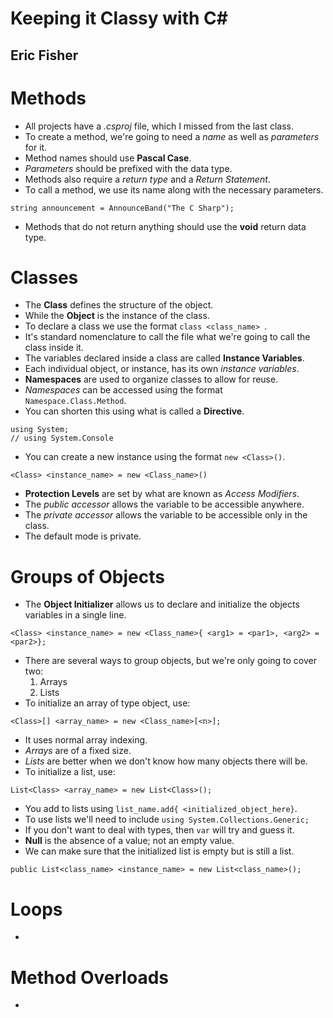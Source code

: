 # Keeping it Classy with C#
## Eric Fisher

# Methods
- All projects have a *.csproj* file, which I missed from the last class.
- To create a method, we're going to need a *name* as well as *parameters* for it.
- Method names should use **Pascal Case**.
- *Parameters* should be prefixed with the data type.
- Methods also require a *return type* and a *Return Statement*.
- To call a method, we use its name along with the necessary parameters.
```
string announcement = AnnounceBand("The C Sharp");
```
- Methods that do not return anything should use the **void** return data type.

# Classes
- The **Class** defines the structure of the object.
- While the **Object** is the instance of the class.
- To declare a class we use the format `class <class_name> `.
- It's standard nomenclature to call the file what we're going to call the class inside it.
- The variables declared inside a class are called **Instance Variables**.
- Each individual object, or instance, has its own *instance variables*.
- **Namespaces** are used to organize classes to allow for reuse.
- *Namespaces* can be accessed using the format `Namespace.Class.Method`.
- You can shorten this using what is called a **Directive**.
```
using System;
// using System.Console
```
- You can create a new instance using the format `new <Class>()`.
```
<Class> <instance_name> = new <Class_name>()
```
- **Protection Levels** are set by what are known as *Access Modifiers*.
- The *public accessor* allows the variable to be accessible anywhere.
- The *private accessor* allows the variable to be accessible only in the class.
- The default mode is private.

# Groups of Objects
- The **Object Initializer** allows us to declare and initialize the objects variables in a single line.
```
<Class> <instance_name> = new <Class_name>{ <arg1> = <par1>, <arg2> = <par2>};
```
- There are several ways to group objects, but we're only going to cover two:
  1. Arrays
  2. Lists
- To initialize an array of type object, use:
```
<Class>[] <array_name> = new <Class_name>[<n>];
```
- It uses normal array indexing.
- *Arrays* are of a fixed size.
- *Lists* are better when we don't know how many objects there will be.
- To initialize a list, use:
```
List<Class> <array_name> = new List<Class>();
```
- You add to lists using `list_name.add{ <initialized_object_here}`.
- To use lists we'll need to include `using System.Collections.Generic;`
- If you don't want to deal with types, then `var` will try and guess it.
- **Null** is the absence of a value; not an empty value.
- We can make sure that the initialized list is empty but is still a list.
```
public List<class_name> <instance_name> = new List<class_name>();
```

# Loops
-


# Method Overloads
-
